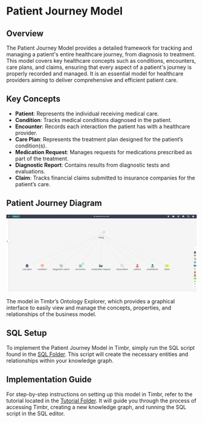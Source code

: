 # Patient Journey Model

## Overview
The Patient Journey Model provides a detailed framework for tracking and managing a patient's entire healthcare journey, from diagnosis to treatment. This model covers key healthcare concepts such as conditions, encounters, care plans, and claims, ensuring that every aspect of a patient's journey is properly recorded and managed. It is an essential model for healthcare providers aiming to deliver comprehensive and efficient patient care.

## Key Concepts
- **Patient**: Represents the individual receiving medical care.
- **Condition**: Tracks medical conditions diagnosed in the patient.
- **Encounter**: Records each interaction the patient has with a healthcare provider.
- **Care Plan**: Represents the treatment plan designed for the patient’s condition(s).
- **Medication Request**: Manages requests for medications prescribed as part of the treatment.
- **Diagnostic Report**: Contains results from diagnostic tests and evaluations.
- **Claim**: Tracks financial claims submitted to insurance companies for the patient’s care.

## Patient Journey Diagram

![Attached Image of Model](./model.png)

The model in Timbr’s Ontology Explorer, which provides a graphical interface to easily view and manage the concepts, properties, and relationships of the business model.

## SQL Setup
To implement the Patient Journey Model in Timbr, simply run the SQL script found in the [SQL Folder](./sql). This script will create the necessary entities and relationships within your knowledge graph.

## Implementation Guide
For step-by-step instructions on setting up this model in Timbr, refer to the tutorial located in the [Tutorial Folder](./tutorial). It will guide you through the process of accessing Timbr, creating a new knowledge graph, and running the SQL script in the SQL editor.
